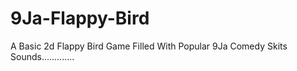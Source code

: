 # 9Ja-Flappy-Bird
A Basic 2d Flappy Bird Game Filled With Popular 9Ja Comedy Skits Sounds.............
